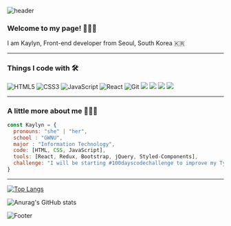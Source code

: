 ![header](https://capsule-render.vercel.app/api?type=waving&color=auto&height=300&section=header&text=Hello%20World!&fontSize=90)

 ### Welcome to my page! 🙋🏻‍♀️  <br>
I am Kaylyn, Front-end developer from Seoul, South Korea 🇰🇷

---

### Things I code with 🛠

![HTML5](https://img.shields.io/badge/-HTML5-F05032?style=for-the-badge&logo=html5&logoColor=ffffff)
![CSS3](https://img.shields.io/badge/-CSS3-007ACC?style=for-the-badge&logo=css3)
![JavaScript](https://img.shields.io/badge/-JavaScript-%23F7DF1C?style=for-the-badge&logo=javascript&logoColor=000000&labelColor=%23F7DF1C&color=%23FFCE5A)
![React](https://img.shields.io/badge/-React-222222?style=for-the-badge&logo=react)
![Git](https://img.shields.io/badge/-Git-F05032?style=for-the-badge&logo=git&logoColor=ffffff)
<img src ="https://img.shields.io/badge/Figma-F24E1E.svg?&style=for-the-badge&logo=Figma&logoColor=white"/>
<img src ="https://img.shields.io/badge/npm-CB3837.svg?&style=for-the-badge&logo=npm&logoColor=white"/>
<img src ="https://img.shields.io/badge/jQuery-0769AD.svg?&style=for-the-badge&logo=jQuery&logoColor=white"/>
<img src ="https://img.shields.io/badge/Bootstrap-7952B3.svg?&style=for-the-badge&logo=Bootstrap&logoColor=white"/>

---

### A little more about me 👩🏻‍💻  

```javascript
const Kaylyn = {
  pronouns: "she" | "her",
  school : "GWNU",
  major : "Information Technology",
  code: [HTML, CSS, JavaScript],
  tools: [React, Redux, Bootstrap, jQuery, Styled-Components],
  challenge: "I will be starting #100dayscodechallenge to improve my Typescript skills. Anybody who wants to join me, follow @choicoding on IG😀"
}
```

---

[![Top Langs](https://github-readme-stats.vercel.app/api/top-langs/?username=cge1023&layout=compact)](https://github.com/cge1023/github-readme-stats)

![Anurag's GitHub stats](https://github-readme-stats.vercel.app/api?username=cge1023&show_icons=true)


![Footer](https://capsule-render.vercel.app/api?type=waving&color=auto&height=200&section=footer)
